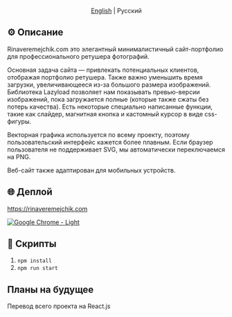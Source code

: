 <p align="center">
  <a href="https://github.com/HereHaveTheseFlowers/rinaveremejchik.com/blob/main/README.MD">English</a> |
  <span>Русский</span>
</p>

## ⚙️ Описание

Rinaveremejchik.com это элегантный минималистичный сайт-портфолио для профессионального ретушера фотографий.

Основная задача сайта — привлекать потенциальных клиентов, отображая портфолио ретушера. Также важно уменьшить время загрузки, увеличивающееся из-за большого размера изображений. Библиотека Lazyload позволяет нам показывать превью-версии изображений, пока загружается полные (которые также сжаты без потерь качества).
Есть некоторые специально написанные функции, такие как слайдер, магнитная кнопка и кастомный курсор в виде css-фигуры.

Векторная графика используется по всему проекту, поэтому пользовательский интерфейс кажется более плавным. Если браузер пользователя не поддерживает SVG, мы автоматически переключаемся на PNG.

Веб-сайт также адаптирован для мобильных устройств.

## 🌐 Деплой

https://rinaveremejchik.com

<a href="http://rinaveremejchik.com/" target="_blank" rel="noopener noreferrer">

![Google Chrome - Light](https://user-images.githubusercontent.com/106176669/198884542-0bf5206a-116b-4786-9d7e-ca54a26a3d1d.png)

</a>

## 📜 Скрипты
 1. `npm install`
 2. `npm run start`

## Планы на будущее

Перевод всего проекта на React.js
